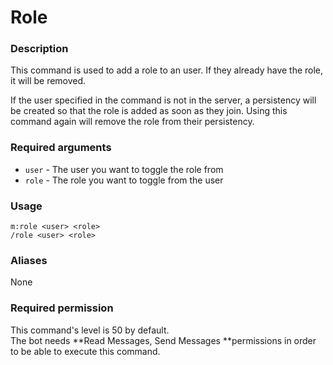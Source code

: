 # Role

### **Description**

This command is used to add a role to an user. If they already have the role, it will be removed.

If the user specified in the command is not in the server, a persistency will be created so that the role is added as soon as they join. Using this command again will remove the role from their persistency.

### **Required arguments**

* `user` - The user you want to toggle the role from
* `role` - The role you want to toggle from the user

### **Usage**

```
m:role <user> <role>
/role <user> <role>
```

### **Aliases**

None

### **Required permission**

This command's level is 50 by default.\
The bot needs **Read Messages, Send Messages **permissions in order to be able to execute this command.
